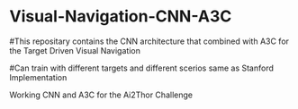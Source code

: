 # Visual-Navigation-CNN-A3C
#This repositary contains the CNN architecture that combined with A3C for the Target Driven Visual Navigation


#Can train with different targets and different scerios same as Stanford Implementation 




Working CNN and A3C for the Ai2Thor Challenge
